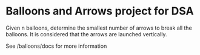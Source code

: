 # Balloons and Arrows project for DSA

Given n balloons, determine the smallest number of arrows to break all the balloons. It 
is considered that the arrows are launched vertically.

See /balloons/docs for more information
